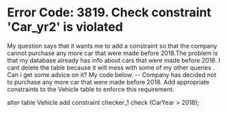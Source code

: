 
# Error Code: 3819. Check constraint 'Car_yr2' is violated

My question says that it wants me to add a constraint so that the company cannot purchase any more car that were made before 2018.The problem is that my database already has info about cars that were made before 2018. I cant delete the table because it will mess with some of my other queries . Can i get some advice on it?
My code below.
-- Company has decided not to purchase any more car that were made before 2018. Add appropriate constraints to the Vehicle table to enforce this requirement.

alter table Vehicle add constraint checker_1 check (CarYear > 2018);


        